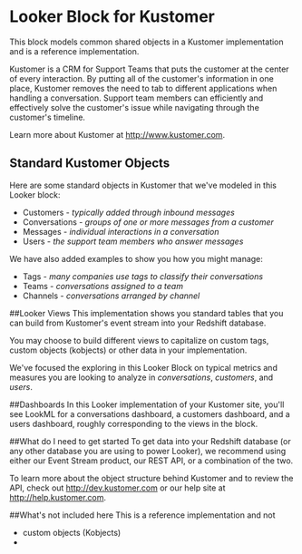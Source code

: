 # Looker Block for Kustomer
This block models common shared objects in a Kustomer implementation and is a reference implementation.

Kustomer is a CRM for Support Teams that puts the customer at the center of every interaction. By putting all of the customer's information in one place, Kustomer removes the need to tab to different applications when handling a conversation. Support team members can efficiently and effectively solve the customer's issue while navigating through the customer's timeline.

Learn more about Kustomer at http://www.kustomer.com.

## Standard Kustomer Objects
Here are some standard objects in Kustomer that we've modeled in this Looker block:

- Customers - _typically added through inbound messages_
- Conversations - _groups of one or more messages from a customer_
- Messages - _individual interactions in a conversation_
- Users - _the support team members who answer messages_

We have also added examples to show you how you might manage:

- Tags - _many companies use tags to classify their conversations_
- Teams - _conversations assigned to a team_
- Channels - _conversations arranged by channel_

##Looker Views
This implementation shows you standard tables that you can build from Kustomer's event stream into your Redshift database.

You may choose to build different views to capitalize on custom tags, custom objects (kobjects) or other data in your implementation.

We've focused the exploring in this Looker Block on typical metrics and measures you are looking to analyze in *conversations*, *customers*, and *users*.

##Dashboards
In this Looker implementation of your Kustomer site, you'll see LookML for a conversations dashboard, a customers dashboard, and a users dashboard, roughly corresponding to the views in the block.

##What do I need to get started
To get data into your Redshift database (or any other database you are using to power Looker), we recommend using either our Event Stream product, our REST API, or a combination of the two.

To learn more about the object structure behind Kustomer and to review the API, check out http://dev.kustomer.com or our help site at http://help.kustomer.com.

##What's not included here
This is a reference implementation and not
- custom objects (Kobjects)
-
